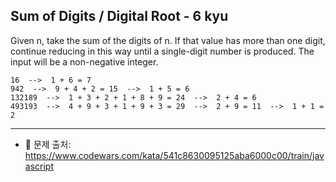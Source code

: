 ## Sum of Digits / Digital Root - 6 kyu

Given n, take the sum of the digits of n. If that value has more than one digit, continue reducing in this way until a single-digit number is produced. The input will be a non-negative integer.   

```
16  -->  1 + 6 = 7
942  -->  9 + 4 + 2 = 15  -->  1 + 5 = 6
132189  -->  1 + 3 + 2 + 1 + 8 + 9 = 24  -->  2 + 4 = 6
493193  -->  4 + 9 + 3 + 1 + 9 + 3 = 29  -->  2 + 9 = 11  -->  1 + 1 = 2
```

---

- 📌 문제 출처: https://www.codewars.com/kata/541c8630095125aba6000c00/train/javascript
